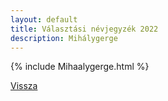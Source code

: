 ```yaml
---
layout: default
title: Választási névjegyzék 2022
description: Mihálygerge
---
```


{% include Mihaalygerge.html %}

[Vissza](./)